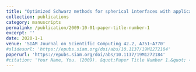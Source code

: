 ```yaml
---
title: "Optimized Schwarz methods for spherical interfaces with application to fluid-structure interaction"
collection: publications
category: manuscripts
permalink: /publication/2009-10-01-paper-title-number-1
excerpt: ''
date: 2020-1-1
venue: 'SIAM Journal on Scientific Computing 42.2, A751–A770'
#slidesurl: 'https://epubs.siam.org/doi/abs/10.1137/19M1272184'
paperurl: 'https://epubs.siam.org/doi/abs/10.1137/19M1272184'
#citation: 'Your Name, You. (2009). &quot;Paper Title Number 1.&quot; <i>Journal 1</i>. 1(1).'
---
```


